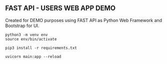 ## FAST API - USERS WEB APP DEMO
Created for DEMO purposes using FAST API as Python Web Framework and Bootstrap for UI.

```
python3 -m venv env
source env/bin/activate

pip3 install -r requirements.txt

uvicorn main:app --reload
```